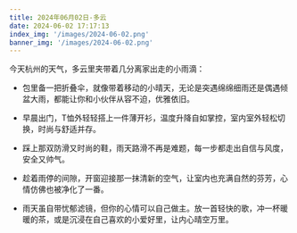 ```yaml
---
title: 2024年06月02日-多云
date: 2024-06-02 17:17:13
index_img: '/images/2024-06-02.png'
banner_img: '/images/2024-06-02.png'
---
```

今天杭州的天气，多云里夹带着几分离家出走的小雨滴：

- 包里备一把折叠伞，就像带着移动的小晴天，无论是突遇绵绵细雨还是偶遇倾盆大雨，都能让你和小伙伴从容不迫，优雅依旧。

- 早晨出门，T恤外轻轻搭上一件薄开衫，温度升降自如掌控，室内室外轻松切换，时尚与舒适并存。

- 踩上那双防滑又时尚的鞋，雨天路滑不再是难题，每一步都走出自信与风度，安全又帅气。

- 趁着雨停的间隙，开窗迎接那一抹清新的空气，让室内也充满自然的芬芳，心情仿佛也被净化了一番。

- 雨天虽自带忧郁滤镜，但你的心情可以自己做主。放一首轻快的歌，冲一杯暖暖的茶，或是沉浸在自己喜欢的小爱好里，让内心晴空万里。